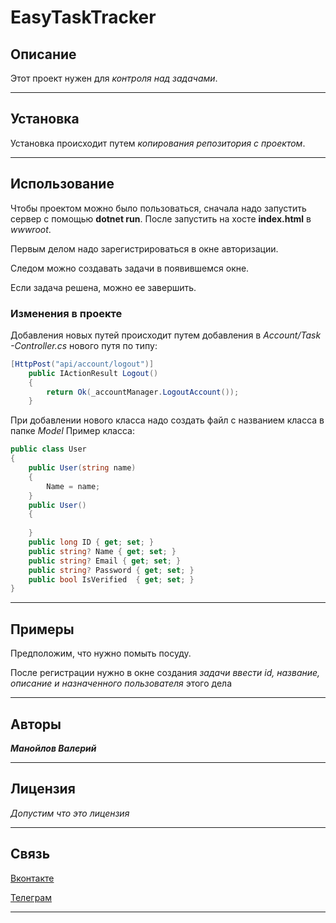 # EasyTaskTracker
## Описание
Этот проект нужен для *контроля над задачами*.
___
## Установка
Установка происходит путем *копирования репозитория с проектом*.
___
## Использование
Чтобы проектом можно было пользоваться, сначала надо запустить сервер с помощью **dotnet run**. После запустить на хосте **index.html** в *wwwroot*.

Первым делом надо зарегистрироваться в окне авторизации.

Следом можно создавать задачи в появившемся окне.

Если задача решена, можно ее завершить.

### Изменения в проекте

Добавления новых путей происходит путем добавления в *Account/Task -Controller.cs* нового путя по типу:
```cs
[HttpPost("api/account/logout")]    
    public IActionResult Logout()
    {
        return Ok(_accountManager.LogoutAccount());
    }  
```
При добавлении нового класса надо создать файл с названием класса в папке *Model*
Пример класса:
```cs
public class User
{ 
    public User(string name)
    {
        Name = name; 
    }
    public User()
    {
        
    }
    public long ID { get; set; }
    public string? Name { get; set; }
    public string? Email { get; set; }
    public string? Password { get; set; }
    public bool IsVerified  { get; set; }       
}
```

___
## Примеры
Предположим, что нужно помыть посуду.

После регистрации нужно в окне создания *задачи ввести id, название, описание и назначенного пользователя* этого дела
___
## Авторы
***Манойлов Валерий***
___
## Лицензия
*Допустим что это лицензия*
___
## Связь
[Вконтакте](https://vk.com/id453120269/)

[Телеграм](https://t.me/ValeriyManoilov)
___